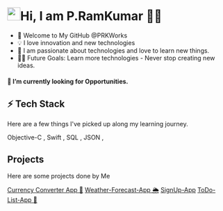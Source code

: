 # <img src="https://c.tenor.com/SNL9_xhZl9oAAAAj/waving-hand-joypixels.gif" width="30px">Hi, I am P.RamKumar 👨‍💻
- 👋 Welcome to My GitHub @PRKWorks
- 💡 I love innovation and new technologies
- 🌱 I am passionate about technologies and love to learn new things.
-  💪🏼 Future Goals: Learn more technologies - Never stop creating new ideas.

#### 🔭 I’m currently looking for Opportunities.

## ⚡ Tech Stack
Here are a few things I've picked up along my learning journey.

Objective-C , Swift , SQL , 
JSON , 


## Projects

Here are some projects done by Me

[Currency Converter App 📱](https://github.com/PRKWorks/CurrencyConverter)
[Weather-Forecast-App 🌦️](https://github.com/PRKWorks/Weather-Forecast-App)
[SignUp-App](https://github.com/PRKWorks/SignUp-App)
[ToDo-List-App 📱](https://github.com/PRKWorks/ToDo-List-App)



<!---
PRKWorks/PRKWorks is a ✨ special ✨ repository because its `README.md` (this file) appears on your GitHub profile.
You can click the Preview link to take a look at your changes.
--->
